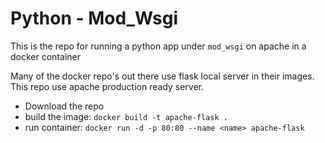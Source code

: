 # Python - Mod_Wsgi

This is the repo for running a python app under `mod_wsgi` on apache in a docker container

Many of the docker repo's out there use flask local server in their images. This repo use apache production ready server.

 * Download the repo
 * build the image: `docker build -t apache-flask .`
 * run container: `docker run -d -p 80:80 --name <name> apache-flask`
